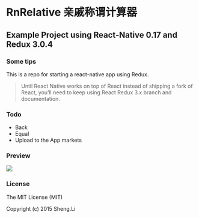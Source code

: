 # RnRelative 亲戚称谓计算器
## Example Project using React-Native 0.17 and Redux 3.0.4

### Some tips
This is a repo for starting a react-native app using Redux.

> Until React Native works on top of React instead of shipping a fork of React, you’ll need to keep using React Redux 3.x branch and documentation.

### Todo
- Back
- Equal
- Upload to the App markets

### Preview
<img src="https://raw.githubusercontent.com/lishengzxc/RnRelative/869c4cd27b92a08ea1d3d37e628354f6a7300932/pic.png" />

### License
The MIT License (MIT)

Copyright (c) 2015 Sheng.Li
